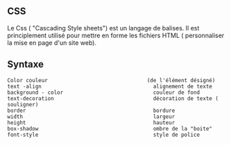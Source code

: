   ## CSS
   
   Le Css ( "Cascading Style sheets") est un langage de balises.
   Il est principlement utilisé pour mettre en forme les fichiers HTML ( personnaliser la mise en page d'un site web).
   
  ## Syntaxe 
  
    Color couleur                                (de l'élément désigné) 
    text -align                                    alignement de texte 
    background - color                             couleur de fond 
    text-decoration                                décoration de texte ( souligner) 
    border                                         bordure 
    width                                          largeur   
    height                                         hauteur 
    box-shadow                                     ombre de la "boite"
    font-style                                     style de police 
          
       
        
    
